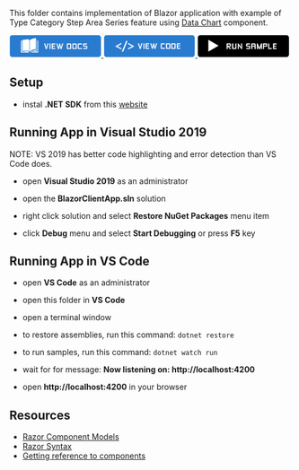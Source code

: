 <!-- NOTE: do not change this file because it's auto re-generated from template: -->
<!-- https://github.com/IgniteUI/igniteui-blazor-examples/tree/vnext/templates/sample/ReadMe.md -->

This folder contains implementation of Blazor application with example of Type Category Step Area Series feature using [Data Chart](https://www.infragistics.com/products/ignite-ui-blazor/blazor/components/general-getting-started.html) component.


<html lang="en" xmlns="http://www.w3.org/1999/xhtml">
    <body>
        <!-- https://static.infragistics.com/xplatform/images/browsers -->
        <a target="_blank" href="https://www.infragistics.com/products/ignite-ui-blazor/blazor/components/general-getting-started.html" rel="noopener noreferrer">
            <img height="40px" style="border-radius: 0rem" alt="View Docs" src="https://github.com/IgniteUI/igniteui-blazor-examples/raw/vnext/templates/sample/images/button-docs.png"/>
        </a>
        <a target="_blank" href="./App.razor" rel="noopener noreferrer">
            <img height="40px" style="border-radius: 0rem; max-width: 100%;" alt="View Code" src="https://github.com/IgniteUI/igniteui-blazor-examples/raw/vnext/templates/sample/images/button-code.png"/>
        </a>
        <a target="_blank" href="https://infragistics.com/blazor-client/samples/charts/data-chart-type-category-step-area-series" rel="noopener noreferrer">
            <img height="40px" style="border-radius: 0rem; max-width: 100%;" alt="Run Sample" src="https://github.com/IgniteUI/igniteui-blazor-examples/raw/vnext/templates/sample/images/button-run.png"/>
        </a>
        <!-- <a target="_blank" href="https://codesandbox.io/s/github/IgniteUI/igniteui-blazor-examples/tree/master/samples/charts/data-chart/type-category-step-area-series?fontsize=14&hidenavigation=1&theme=dark&view=preview&file=/src/App.razor" rel="noopener noreferrer">
            <img height="40px" style="border-radius: 0rem; max-width: 100%;" alt="Run Sample" src="https://github.com/IgniteUI/igniteui-blazor-examples/raw/vnext/templates/sample/images/button-sandbox.png"/>
        </a> -->
    </body>
</html>

## Setup

- instal **.NET SDK** from this [website](https://dotnet.microsoft.com/learn/aspnet/blazor-tutorial/install)


## Running App in Visual Studio 2019

NOTE: VS 2019 has better code highlighting and error detection than VS Code does.

- open **Visual Studio 2019** as an administrator

- open the **BlazorClientApp.sln** solution

- right click solution and select **Restore NuGet Packages** menu item

- click **Debug** menu and select **Start Debugging** or press **F5** key


## Running App in VS Code

- open **VS Code** as an administrator

- open this folder in **VS Code**

- open a terminal window

- to restore assemblies, run this command:
```dotnet restore```

- to run samples, run this command:
```dotnet watch run```

- wait for for message:
**Now listening on: http://localhost:4200**

- open **http://localhost:4200** in your browser


## Resources

- [Razor Component Models](https://www.codemag.com/article/1911052)
- [Razor Syntax](https://docs.microsoft.com/en-us/aspnet/core/blazor/components/?view=aspnetcore-3.1#razor-syntax)
- [Getting reference to components](https://docs.microsoft.com/en-us/aspnet/core/blazor/components/?view=aspnetcore-3.1#capture-references-to-components)
